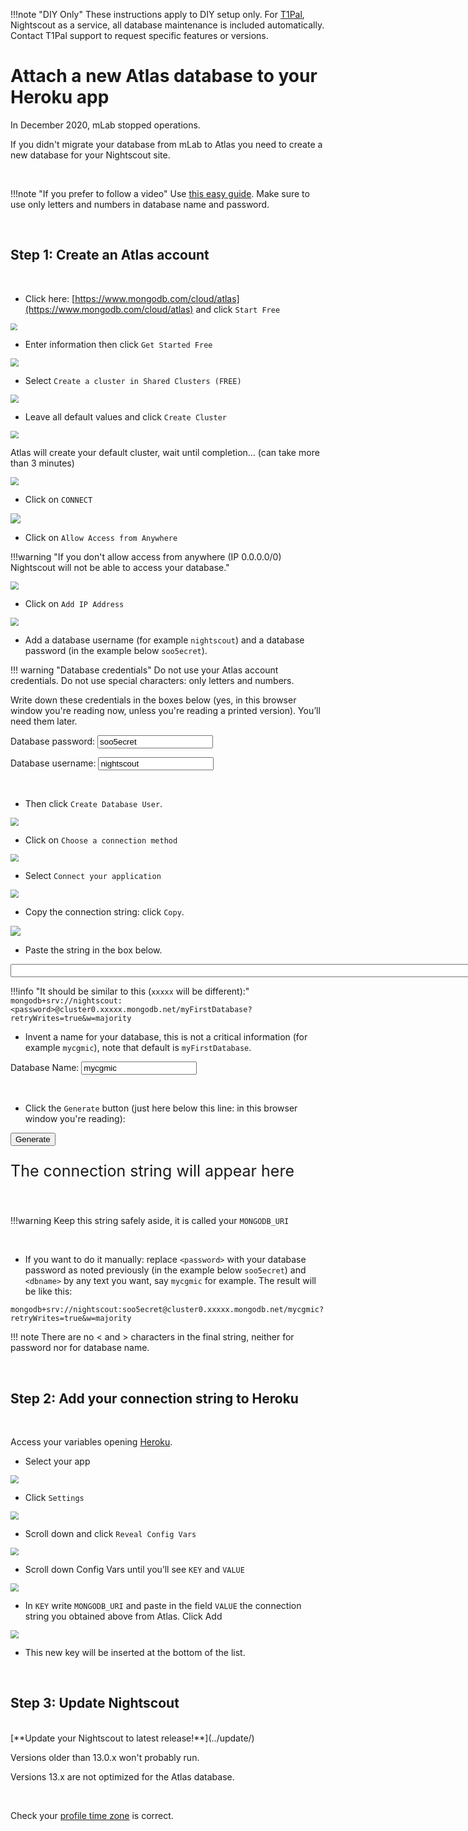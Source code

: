 
!!!note "DIY Only"
    These instructions apply to DIY setup only.  For [T1Pal](https://t1pal.com/),
    Nightscout as a service, all database maintenance is included automatically.
    Contact T1Pal support to request specific features or versions.

# Attach a new Atlas database to your Heroku app

In December 2020, mLab stopped operations.

If you didn't migrate your database from mLab to Atlas you need to create a new database for your Nightscout site.

</br>

!!!note "If you prefer to follow a video"
    Use [this easy guide](https://www.youtube.com/watch?v=hXSLBACjYQo). Make sure to use only letters and numbers in database name and password. 

</br>

## Step 1: Create an Atlas account

</br>

- Click here: [https://www.mongodb.com/cloud/atlas](https://www.mongodb.com/cloud/atlas) and click `Start Free`



<img src="../../nightscout/img/NewNS17.png" style="zoom:70%;" />

</br>

- Enter information then click `Get Started Free`

<img src="../../nightscout/img/NewNS18.png" style="zoom:80%;" />

</br>

- Select `Create a cluster in Shared Clusters (FREE)`

<img src="../../nightscout/img/NewNS19.png" style="zoom:80%;" />

</br>

- Leave all default values and click `Create Cluster`

<img src="../../nightscout/img/NewNS20.png" style="zoom:80%;" />

</br>

Atlas will create your default cluster, wait until completion… (can take more than 3 minutes)

<img src="../../nightscout/img/NewNS21.png" style="zoom:80%;" />

</br>

- Click on `CONNECT`

<img src="../../nightscout/img/NewNS22.png" style="zoom:100%;" />

</br>

- Click on `Allow Access from Anywhere`

!!!warning "If you don't allow access from anywhere (IP 0.0.0.0/0) Nightscout will not be able to access your database."

<img src="../../nightscout/img/NewNS23.png" style="zoom:80%;" />

</br>

- Click on `Add IP Address`

<img src="../../nightscout/img/NewNS24.png" style="zoom:80%;" />

</br>

- Add a database username (for example `nightscout`) and a database password (in the example below `soo5ecret`).

!!! warning "Database credentials"
    Do not use your Atlas account credentials. Do not use special characters: only letters and numbers.

Write down these credentials in the boxes below (yes, in this browser window you're reading now, unless you're reading a printed version). You’ll need them later.

Database password: <input type="text" id="myPwd" value="soo5ecret" size="20">

Database username: <input type="text" id="myUsr" value="nightscout" size="20">

</br>

- Then click `Create Database User`.

<img src="../../nightscout/img/NewNS25.png" style="zoom:80%;" />

</br>

- Click on `Choose a connection method`

<img src="../../nightscout/img/NewNS26.png" style="zoom:80%;" />

</br>

- Select `Connect your application`

<img src="../../nightscout/img/NewNS27.png" style="zoom:80%;" />

</br>

- Copy the connection string: click `Copy`.

<img src="../../nightscout/img/NewNS28.png" style="zoom:100%;" />

</br>

- Paste the string in the box below.

<input type="text" id="myAtlas" value="" size="100">

</br>

!!!info "It should be similar to this (`xxxxx` will be different):"
    `mongodb+srv://nightscout:<password>@cluster0.xxxxx.mongodb.net/myFirstDatabase?retryWrites=true&w=majority`
</br>

- Invent a name for your database, this is not a critical information (for example `mycgmic`), note that default is `myFirstDatabase`.

Database Name: <input type="text" id="mydB" value="mycgmic" size="20">

</br>

- Click the `Generate` button (just here below this line: in this browser window you're reading):

<button onclick="Generate()">Generate</button>

<p style="font-size:25px" id="result">The connection string will appear here</p>

<script>
var bAtlas;
var sdB, sPwd;
var sFinalString = "Not defined yet";


function Generate()
{
  var sString = sFinalString;

  bAtlas=0;
  var sString = "Looks good!";
  var sAtlas = document.getElementById("myAtlas").value;
  sPwd = document.getElementById("myPwd").value;
  sdB = document.getElementById("mydB").value;
  var iAS = sAtlas.search("://");
  if(iAS!=11) { sString = "Atlas URI should start with mongodb+srv://"; }
  else
  {
    var iAP = sAtlas.search("<password>");
    if(iAP==-1) { sString = "Atlas URI should contain &lt;password&gt;"; }
    else
    {
      var iAD = sAtlas.search("myFirstDatabase");
      if(iAD==-1) { sString = "Atlas URI should contain myFirstDatabase"; }
      else
      {
      	bAtlas=1;
        sString = sAtlas.substring(0,iAP);
        sFinalString = sString.concat(sPwd, sAtlas.substring(iAP+10, iAD));
        sString = sAtlas.substring(iAP+10, iAD);
        sFinalString = sFinalString.concat(sdB, sAtlas.substring(iAD+15));
      }
    }
  }

  if(bAtlas) document.getElementById("result").innerHTML = sFinalString;
  else document.getElementById("result").innerHTML = sString;
}
</script>

</br>

!!!warning
    Keep this string safely aside, it is called your `MONGODB_URI`

</br>

- If you want to do it manually: replace `<password>` with your database password as noted previously (in the example below `soo5ecret`) and `<dbname>` by any text you want, say `mycgmic` for example. The result will be like this:

`mongodb+srv://nightscout:soo5ecret@cluster0.xxxxx.mongodb.net/mycgmic?retryWrites=true&w=majority`

!!! note
    There are no < and > characters in the final string, neither for password nor for database name.

</br>

## Step 2: Add your connection string to Heroku

</br>

Access your variables opening [Heroku](https://id.heroku.com/login).

- Select your app

<img src="../../nightscout/img/SetupNS00.png" style="zoom:80%;" />

</br>

- Click `Settings`

<img src="../../nightscout/img/SetupNS01.png" style="zoom:80%;" />

</br>

- Scroll down and click `Reveal Config Vars`

<img src="../../nightscout/img/SetupNS02.png" style="zoom:80%;" />

</br>

- Scroll down Config Vars until you’ll see `KEY` and `VALUE`


<img src="../../update/img/MigrateNS08.png" style="zoom:80%;" /> 

 </br>

-  In `KEY` write `MONGODB_URI` and paste in the field `VALUE` the connection string you obtained above from Atlas. Click Add

<img src="../../update/img/UpdateNS31.png" style="zoom:80%;" /> 

- This new key will be inserted at the bottom of the list.


</br>

## Step 3: Update Nightscout

</br>
[**Update your Nightscout to latest release!**](../update/) 

Versions older than 13.0.x won't probably run. 

Versions 13.x are not optimized for the Atlas database.

</br>

Check your [profile time zone](../../nightscout/profile_editor/#profile-view) is correct.

</br>
